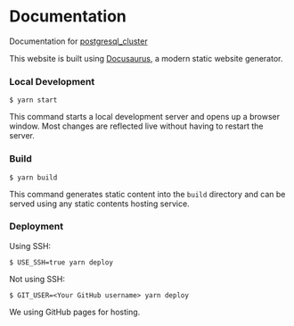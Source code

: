 # Documentation

Documentation for [postgresql_cluster](https://github.com/vitabaks/postgresql_cluster)

This website is built using [Docusaurus](https://docusaurus.io/), a modern static website generator.


### Local Development

```
$ yarn start
```

This command starts a local development server and opens up a browser window. Most changes are reflected live without having to restart the server.

### Build

```
$ yarn build
```

This command generates static content into the `build` directory and can be served using any static contents hosting service.

### Deployment

Using SSH:

```
$ USE_SSH=true yarn deploy
```

Not using SSH:

```
$ GIT_USER=<Your GitHub username> yarn deploy
```

We using GitHub pages for hosting.
